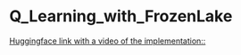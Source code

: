 # Q_Learning_with_FrozenLake

[Huggingface link with a video of the implementation:: ](https://huggingface.co/iiShreya/frozenLake_4x4_nonSlippery)
